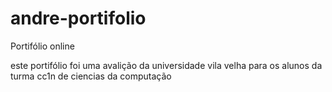 # andre-portifolio
Portifólio online

este portifólio foi uma avalição da universidade vila velha para os alunos da turma cc1n de ciencias da computação
